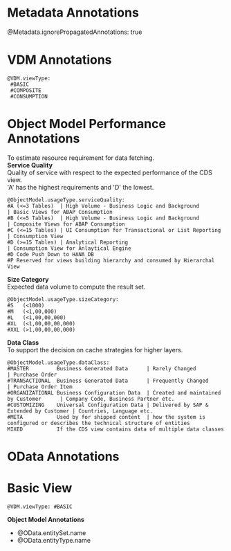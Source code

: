 # Metadata Annotations
@Metadata.ignorePropagatedAnnotations: true

# VDM Annotations
```
@VDM.viewType:
 #BASIC
 #COMPOSITE
 #CONSUMPTION
```
# Object Model Performance Annotations
To estimate resource requirement for data fetching. <br />
**Service Quality**<br />
Quality of service with respect to the expected performance of the CDS view.<br />
'A' has the highest requirements and 'D' the lowest. 
```
@ObjectModel.usageType.serviceQuality:
#A (<=3 Tables)  | High Volume - Business Logic and Background        | Basic Views for ABAP Consumption
#B (<=5 Tables)  | High Volume - Business Logic and Background        | Composite Views for ABAP Consumption
#C (<=15 Tables) | UI Consumption for Transactional or List Reporting | Consumption View 
#D (>=15 Tables) | Analytical Reporting                               | Consumption View for Anlaytical Engine
#D Code Push Down to HANA DB
#P Reserved for views building hierarchy and consumed by Hierarchal View
```
**Size Category**<br />
Expected data volume to compute the result set.
```
@ObjectModel.usageType.sizeCategory: 
#S   (<1000)
#M   (<1,00,000)
#L   (<1,00,00,000)
#XL  (<1,00,00,00,000)
#XXL (>1,00,00,00,000) 
```
**Data Class**<br />
To support the decision on cache strategies for higher layers.
```
@ObjectModel.usageType.dataClass:
#MASTER         Business Generated Data      | Rarely Changed                          | Purchase Order
#TRANSACTIONAL  Business Generated Data      | Frequently Changed                      | Purchase Order Item
#ORGANIZATIONAL Business Configuration Data  | Created and maintained by Customer      | Company Code, Business Partner etc.
#CUSTOMIZING    Universal Configuration Data | Delivered by SAP & Extended by Customer | Countries, Language etc.
#META           Used by for shipped content  | how the system is configured or describes the technical structure of entities 
MIXED           If the CDS view contains data of multiple data classes
```
# OData Annotations

# Basic View
```
@VDM.viewType: #BASIC
```
**Object Model   Annotations**



- @OData.entitySet.name
- @OData.entityType.name

```
